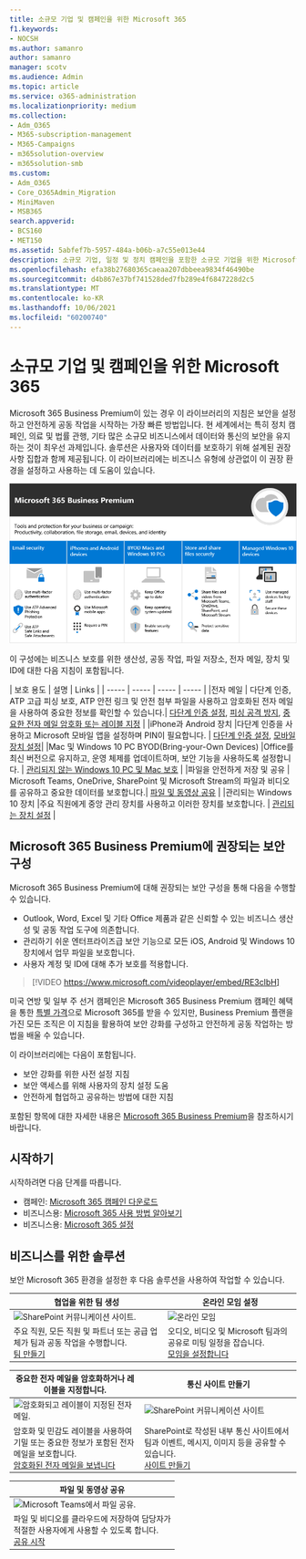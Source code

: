 ```yaml
---
title: 소규모 기업 및 캠페인을 위한 Microsoft 365
f1.keywords:
- NOCSH
ms.author: samanro
author: samanro
manager: scotv
ms.audience: Admin
ms.topic: article
ms.service: o365-administration
ms.localizationpriority: medium
ms.collection:
- Adm_O365
- M365-subscription-management
- M365-Campaigns
- m365solution-overview
- m365solution-smb
ms.custom:
- Adm_O365
- Core_O365Admin_Migration
- MiniMaven
- MSB365
search.appverid:
- BCS160
- MET150
ms.assetid: 5abfef7b-5957-484a-b06b-a7c55e013e44
description: 소규모 기업, 일정 및 정치 캠페인을 포함한 소규모 기업을 위한 Microsoft 365 Business Premium 보안 및 공동 작업 권장 사항입니다.
ms.openlocfilehash: efa38b27680365caeaa207dbbeea9834f46490be
ms.sourcegitcommit: d4b867e37bf741528ded7fb289e4f6847228d2c5
ms.translationtype: MT
ms.contentlocale: ko-KR
ms.lasthandoff: 10/06/2021
ms.locfileid: "60200740"
---
```

# <a name="microsoft-365-for-smaller-businesses-and-campaigns"></a>소규모 기업 및 캠페인을 위한 Microsoft 365

Microsoft 365 Business Premium이 있는 경우 이 라이브러리의 지침은 보안을 설정하고 안전하게 공동 작업을 시작하는 가장 빠른 방법입니다. 현 세계에서는 특히 정치 캠페인, 의료 및 법률 관행, 기타 많은 소규모 비즈니스에서 데이터와 통신의 보안을 유지하는 것이 최우선 과제입니다. 솔루션은 사용자와 데이터를 보호하기 위해 설계된 권장 사항 집합과 함께 제공됩니다. 이 라이브러리에는 비즈니스 유형에 상관없이 이 권장 환경을 설정하고 사용하는 데 도움이 있습니다.


![Microsoft 365 Business Premium은 생산성 도구, 공동 작업 도구, 파일 저장소, 전자 메일, 장치 및 ID를 보호합니다.](../media/M365-WhatIsIt-SecurityFocus.png#lightbox)

이 구성에는 비즈니스 보호를 위한 생산성, 공동 작업, 파일 저장소, 전자 메일, 장치 및 ID에 대한 다음 지침이 포함됩니다.

| 보호 용도 | 설명 | Links |
| ----- | ----- | ----- | ----- |
|전자 메일 | 다단계 인증, ATP 고급 피싱 보호, ATP 안전 링크 및 안전 첨부 파일을 사용하고 암호화된 전자 메일을 사용하여 중요한 정보를 확인할 수 있습니다.| [다단계 인증 설정](m365-campaigns-multifactor-authenication.md), [피싱 공격 방지](m365-campaigns-phishing-and-attacks.md), [중요한 전자 메일 암호화 또는 레이블 지정](send-encrypted-email.md) |
|iPhone과 Android 장치 |다단계 인증을 사용하고 Microsoft 모바일 앱을 설정하며 PIN이 필요합니다. | [다단계 인증 설정](m365-campaigns-multifactor-authenication.md), [모바일 장치 설정](../business/set-up-mobile-devices.md?toc=/microsoft-365/campaigns/toc.json)|
|Mac 및 Windows 10 PC BYOD(Bring-your-Own Devices) |Office를 최신 버전으로 유지하고, 운영 체제를 업데이트하며, 보안 기능을 사용하도록 설정합니다. | [관리되지 않는 Windows 10 PC 및 Mac 보호](m365-campaigns-protect-pcs-macs.md) |
|파일을 안전하게 저장 및 공유 | Microsoft Teams, OneDrive, SharePoint 및 Microsoft Stream의 파일과 비디오를 공유하고 중요한 데이터를 보호합니다.| [파일 및 동영상 공유](share-files-and-videos.md) |
|관리되는 Windows 10 장치 |주요 직원에게 중앙 관리 장치를 사용하고 이러한 장치를 보호합니다. | [관리되는 장치 설정](../business/set-up-windows-devices.md?toc=/microsoft-365/campaigns/toc.json) |

## <a name="a-recommended-security-configuration-for-microsoft-365-business-premium"></a>Microsoft 365 Business Premium에 권장되는 보안 구성

Microsoft 365 Business Premium에 대해 권장되는 보안 구성을 통해 다음을 수행할 수 있습니다.

- Outlook, Word, Excel 및 기타 Office 제품과 같은 신뢰할 수 있는 비즈니스 생산성 및 공동 작업 도구에 의존합니다.
- 관리하기 쉬운 엔터프라이즈급 보안 기능으로 모든 iOS, Android 및 Windows 10 장치에서 업무 파일을 보호합니다.
- 사용자 계정 및 ID에 대해 추가 보호를 적용합니다.

> [!VIDEO https://www.microsoft.com/videoplayer/embed/RE3clbH]

미국 연방 및 일부 주 선거 캠페인은 Microsoft 365 Business Premium 캠페인 혜택을 통한 [특별 가격](get-microsoft-365-campaigns.md)으로 Microsoft 365를 받을 수 있지만, Business Premium 플랜을 가진 모든 조직은 이 지침을 활용하여 보안 강화를 구성하고 안전하게 공동 작업하는 방법을 배울 수 있습니다.

이 라이브러리에는 다음이 포함됩니다.

- 보안 강화를 위한 사전 설정 지침
- 보안 액세스를 위해 사용자의 장치 설정 도움
- 안전하게 협업하고 공유하는 방법에 대한 지침

포함된 항목에 대한 자세한 내용은 [Microsoft 365 Business Premium](https://www.microsoft.com/microsoft-365/business)을 참조하시기 바랍니다.

## <a name="get-started"></a>시작하기

시작하려면 다음 단계를 따릅니다.

- 캠페인: [Microsoft 365 캠페인 다운로드](get-microsoft-365-campaigns.md)
- 비즈니스용: [Microsoft 365 사용 방법 알아보기](m365-campaigns-users.md)
- 비즈니스용: [Microsoft 365 설정](microsoft-365-campaigns-setup-overview.md)

## <a name="solutions-for-your-business"></a>비즈니스를 위한 솔루션

보안 Microsoft 365 환경을 설정한 후 다음 솔루션을 사용하여 작업할 수 있습니다.

| 협업을 위한 팀 생성 | 온라인 모임 설정 |
| ------------- | ------------- |
| ![SharePoint 커뮤니케이션 사이트.](../media/sm-m365-democracy-teams-collab.png) | ![온라인 모임](../media/m365-democracy-teams-meetings.png) |
| 주요 직원, 모든 직원 및 파트너 또는 공급 업체가 팀과 공동 작업을 수행합니다.<br>[팀 만들기](create-teams-for-collaboration.md) | 오디오, 비디오 및 Microsoft 팀과의 공유로 미팅 일정을 잡습니다.<br>[모임을 설정합니다](set-up-meetings.md) |

| 중요한 전자 메일을 암호화하거나 레이블을 지정합니다. | 통신 사이트 만들기 |
| ------------- | ------------- |
| ![암호화되고 레이블이 지정된 전자 메일.](../media/sm-m365-campaign-email-encrypt.png) | ![SharePoint 커뮤니케이션 사이트](../media/sm-m365-democracy-comms-site.png) |
| 암호화 및 민감도 레이블을 사용하여 기밀 또는 중요한 정보가 포함된 전자 메일을 보호합니다.<br>[암호화된 전자 메일을 보냅니다](send-encrypted-email.md) | SharePoint로 작성된 내부 통신 사이트에서 팀과 이벤트, 메시지, 이미지 등을 공유할 수 있습니다.<br>[사이트 만들기](create-communications-site.md) |

| 파일 및 동영상 공유 |
| ------------- |
| ![Microsoft Teams에서 파일 공유.](../media/m365-democracy-teams-sharefiles.png) |
| 파일 및 비디오를 클라우드에 저장하여 담당자가 <br>적절한 사용자에게 사용할 수 있도록 합니다.<br>[공유 시작](share-files-and-videos.md) |
